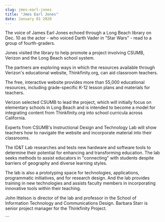 ```yaml
---
slug: jmes-earl-jones
title: "Jmes Earl Jones"
date: January 01 2020
---
```


 
<p>
  The voice of James Earl Jones echoed through a Long Beach library on Dec. 10
  as the actor - who voiced Darth Vader in "Star Wars" - read to a group of
  fourth-graders.
</p>
<p>
  Jones visited the library to help promote a project involving CSUMB, Verizon
  and the Long Beach school system.
</p>
<p>
  The partners are exploring ways in which the resources available through
  Verizon's educational website, Thinkfinity.org, can aid classroom teachers.
</p>
<p>
  The free, interactive website provides more than 55,000 educational resources,
  including grade-specific K-12 lesson plans and materials for teachers.
</p>
<p>
  Verizon selected CSUMB to lead the project, which will initially focus on
  elementary schools in Long Beach and is intended to become a model for
  integrating content from Thinkfinity.org into school curricula across
  California.
</p>
<p>
  Experts from CSUMB's Instructional Design and Technology Lab will show
  teachers how to navigate the website and incorporate material into their
  classrooms.
</p>
<p>
  The ID&amp;T Lab researches and tests new hardware and software tools to
  determine their potential for enhancing and transforming education. The lab
  seeks methods to assist educators in "connecting" with students despite
  barriers of geography and diverse learning styles.
</p>
<p>
  The lab is also a prototyping space for technologies, applications,
  programmatic initiatives, and for research design. And the lab provides
  training in new technologies and assists faculty members in incorporating
  innovative tools within their teaching.
</p>
<p>
  John Ittelson is director of the lab and professor in the School of
  Information Technology and Communications Design. Barbara Starr is senior
  project manager for the Thinkfinity Project.
</p>
```
